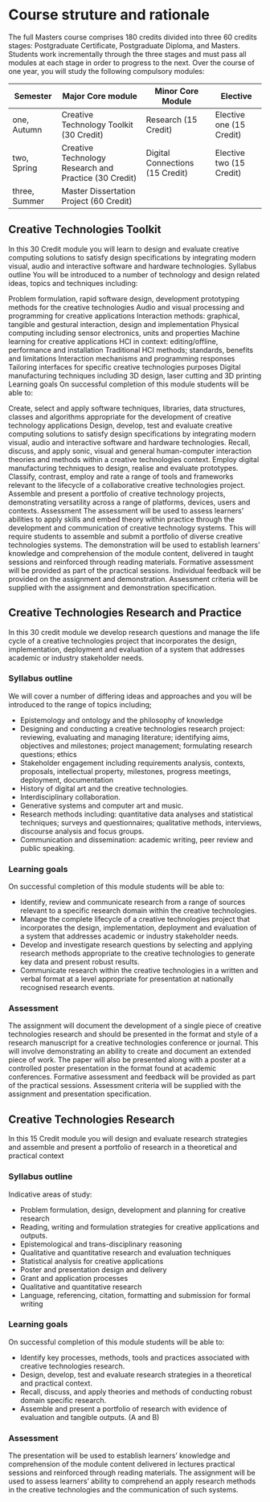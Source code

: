 # Course struture and rationale

The full Masters course comprises 180 credits divided into three 60 credits stages: Postgraduate Certificate, Postgraduate Diploma, and Masters. Students work incrementally through the three stages and must pass all modules at each stage in order to progress to the next.
Over the course of one year, you will study the following compulsory modules:

Semester | Major Core module | Minor Core Module | Elective 
------------ | ------------- |------------ | -------------
one, Autumn | Creative Technology Toolkit (30 Credit) |Research (15 Credit) | Elective one (15 Credit)
two, Spring | Creative Technology Research and Practice (30 Credit) |Digital Connections (15 Credit) | Elective two (15 Credit)
three, Summer | Master Dissertation Project (60 Credit) ||

## Creative Technologies Toolkit
In this 30 Credit module you will learn to design and evaluate creative computing solutions to satisfy design specifications by integrating modern visual, audio and interactive software and hardware technologies.
Syllabus outline
You will be introduced to a number of technology and design related ideas, topics and techniques including:

Problem formulation, rapid software design, development prototyping methods for the creative technologies
Audio and visual processing and programming for creative applications
Interaction methods: graphical, tangible and gestural interaction, design and implementation
Physical computing including sensor electronics, units and properties
Machine learning for creative applications
HCI in context: editing/offline, performance and installation
Traditional HCI methods; standards, benefits and limitations
Interaction mechanisms and programming responses
Tailoring interfaces for specific creative technologies purposes
Digital manufacturing techniques including 3D design, laser cutting and 3D printing
Learning goals
On successful completion of this module students will be able to:

Create, select and apply software techniques, libraries, data structures, classes and algorithms appropriate for the development of creative technology applications
Design, develop, test and evaluate creative computing solutions to satisfy design specifications by integrating modern visual, audio and interactive software and hardware technologies.
Recall, discuss, and apply sonic, visual and general human-computer interaction theories and methods within a creative technologies context.
Employ digital manufacturing techniques to design, realise and evaluate prototypes.
Classify, contrast, employ and rate a range of tools and frameworks relevant to the lifecycle of a collaborative creative technologies project.
Assemble and present a portfolio of creative technology projects, demonstrating versatility across a range of platforms, devices, users and contexts.
Assessment
The assessment will be used to assess learners’ abilities to apply skills and embed theory within practice through the development and communication of creative technology systems. This will require students to assemble and submit a portfolio of diverse creative technologies systems. The demonstration will be used to establish learners’ knowledge and comprehension of the module content, delivered in taught sessions and reinforced through reading materials. Formative assessment will be provided as part of the practical sessions. Individual feedback will be provided on the assignment and demonstration. Assessment criteria will be supplied with the assignment and demonstration specification.

## Creative Technologies Research and Practice

In this 30 credit module we develop research questions and manage the life cycle of a creative technologies project that incorporates the design, implementation, deployment and evaluation of a system that addresses academic or industry stakeholder needs.
### Syllabus outline
We will cover a number of differing ideas and approaches and you will be introduced to the range of topics including;

* Epistemology and ontology and the philosophy of knowledge
* Designing and conducting a creative technologies research project: reviewing, evaluating and managing literature; identifying aims, objectives and milestones; project management; formulating research questions; ethics
* Stakeholder engagement including requirements analysis, contexts, proposals, intellectual property, milestones, progress meetings, deployment, documentation
* History of digital art and the creative technologies.
* Interdisciplinary collaboration.
* Generative systems and computer art and music.
* Research methods including: quantitative data analyses and statistical techniques; surveys and questionnaires; qualitative methods, interviews, discourse analysis and focus groups.
* Communication and dissemination: academic writing, peer review and public speaking.

### Learning goals
On successful completion of this module students will be able to:

* Identify, review and communicate research from a range of sources relevant to a specific research domain within the creative technologies.
* Manage the complete lifecycle of a creative technologies project that incorporates the design, implementation, deployment and evaluation of a system that addresses academic or industry stakeholder needs.
* Develop and investigate research questions by selecting and applying research methods appropriate to the creative technologies to generate key data and present robust results.
* Communicate research within the creative technologies in a written and verbal format at a level appropriate for presentation at nationally recognised research events.
### Assessment
The assignment will document the development of a single piece of creative technologies research and should be presented in the format and style of a research manuscript for a creative technologies conference or journal. This will involve demonstrating an ability to create and document an extended piece of work. The paper will also be presented along with a poster at a controlled poster presentation in the format found at academic conferences. Formative assessment and feedback will be provided as part of the practical sessions. Assessment criteria will be supplied with the assignment and presentation specification.

## Creative Technologies Research
In this 15 Credit module you will design and evaluate research strategies and assemble and present a portfolio of research in a theoretical and practical context
### Syllabus outline
Indicative areas of study:

* Problem formulation, design, development and planning for creative research
* Reading, writing and formulation strategies for creative applications and outputs.
* Epistemological and trans-disciplinary reasoning
* Qualitative and quantitative research and evaluation techniques
* Statistical analysis for creative applications
* Poster and presentation design and delivery
* Grant and application processes
* Qualitative and quantitative research
* Language, referencing, citation, formatting and submission for formal writing
### Learning goals
On successful completion of this module students will be able to:

* Identify key processes, methods, tools and practices associated with creative technologies research.
* Design, develop, test and evaluate research strategies in a theoretical and practical context.
* Recall, discuss, and apply theories and methods of conducting robust domain specific research.
* Assemble and present a portfolio of research with evidence of evaluation and tangible outputs. (A and B)
### Assessment
The presentation will be used to establish learners’ knowledge and comprehension of the module content delivered in lectures practical sessions and reinforced through reading materials. The assignment will be used to assess learners’ ability to comprehend an apply research methods in the creative technologies and the communication of such systems.
